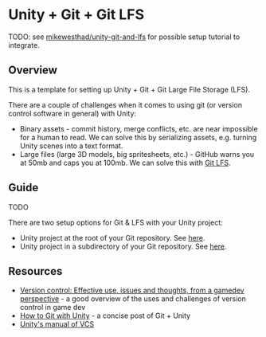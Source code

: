 # Unity + Git + Git LFS

TODO: see [mikewesthad/unity-git-and-lfs](https://github.com/mikewesthad/unity-git-and-lfs) for possible setup tutorial to integrate.

## Overview

This is a template for setting up Unity + Git + Git Large File Storage (LFS). 

There are a couple of challenges when it comes to using git (or version control software in general) with Unity:

- Binary assets - commit history, merge conflicts, etc. are near impossible for a human to read. We can solve this by serializing assets, e.g. turning Unity scenes into a text format.
- Large files (large 3D models, big spritesheets, etc.) - GitHub warns you at 50mb and caps you at 100mb. We can solve this with [Git LFS](https://git-lfs.github.com/).

## Guide

TODO

There are two setup options for Git & LFS with your Unity project:

- Unity project at the root of your Git repository. See [here](./Unity%20Project%20as%20Root/).
- Unity project in a subdirectory of your Git repository. See [here](./Unity%20Project%20as%20Subdirectory/).

## Resources

- [Version control: Effective use, issues and thoughts, from a gamedev perspective](https://www.what-could-possibly-go-wrong.com/version-control/) - a good overview of the uses and challenges of version control in game dev
- [How to Git with Unity](https://thoughtbot.com/blog/how-to-git-with-unity) - a concise post of Git + Unity
- [Unity's manual of VCS](https://docs.unity3d.com/Manual/VersionControl.html)
